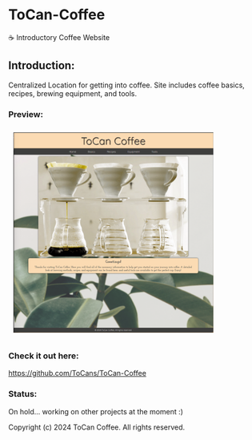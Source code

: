 # ToCan-Coffee

☕ Introductory Coffee Website

## Introduction:

Centralized Location for getting into coffee. Site includes coffee basics, recipes, brewing 
equipment, and tools.

### Preview:
<img src="./images/desktopSnapshot1.png" alt="Desktop View" style="width: 400px; margin: 10px;">

### Check it out here:
https://github.com/ToCans/ToCan-Coffee 

### Status:

On hold... working on other projects at the moment :)

Copyright (c) 2024 ToCan Coffee. All rights reserved.
